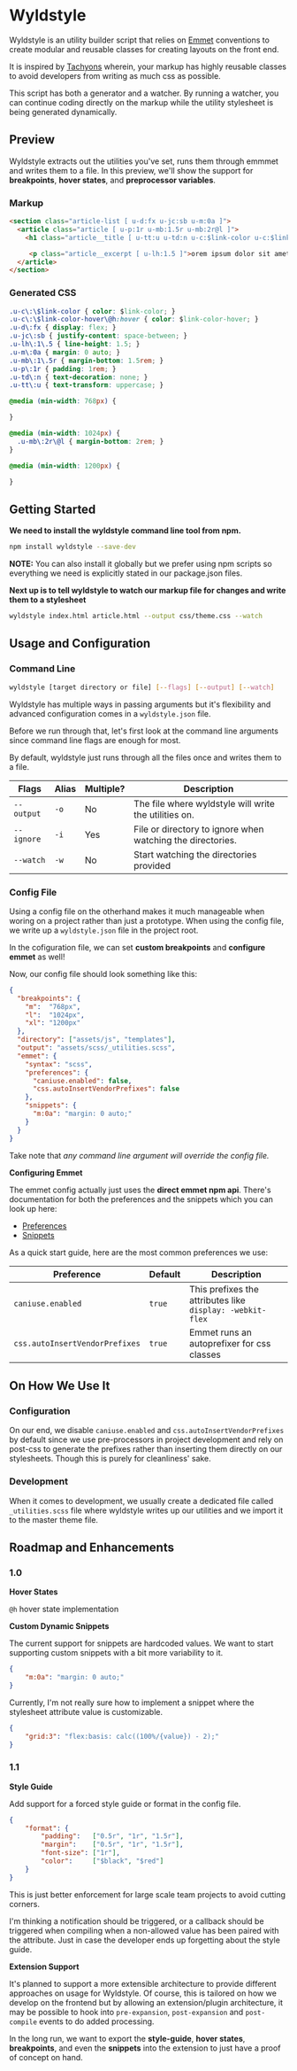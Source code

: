 # Wyldstyle

Wyldstyle is an utility builder script that relies on [Emmet](http://emmet.io) conventions to create modular and reusable classes for creating layouts on the front end.

It is inspired by [Tachyons](http://tachyons.io) wherein, your markup has highly reusable classes to avoid developers from writing as much css as possible.

This script has both a generator and a watcher. By running a watcher, you can continue coding directly on the markup while the utility stylesheet is being generated dynamically.

## Preview

Wyldstyle extracts out the utilities you've set, runs them through emmmet and writes them to a file. In this preview, we'll show the support for **breakpoints**, **hover states**, and **preprocessor variables**.

### Markup

```html
<section class="article-list [ u-d:fx u-jc:sb u-m:0a ]">
  <article class="article [ u-p:1r u-mb:1.5r u-mb:2r@l ]">
    <h1 class="article__title [ u-tt:u u-td:n u-c:$link-color u-c:$link-color-hover@h ]"><a href="#">Article Title</a></h1>

     <p class="article__excerpt [ u-lh:1.5 ]">orem ipsum dolor sit amet, consectetur adipiscing elit. Ut sed tortor mattis, blandit nisi tincidunt, ultrices turpis.</p>
  </article>
</section>
```

### Generated CSS

```css
.u-c\:\$link-color { color: $link-color; }
.u-c\:\$link-color-hover\@h:hover { color: $link-color-hover; }
.u-d\:fx { display: flex; }
.u-jc\:sb { justify-content: space-between; }
.u-lh\:1\.5 { line-height: 1.5; }
.u-m\:0a { margin: 0 auto; }
.u-mb\:1\.5r { margin-bottom: 1.5rem; }
.u-p\:1r { padding: 1rem; }
.u-td\:n { text-decoration: none; }
.u-tt\:u { text-transform: uppercase; }

@media (min-width: 768px) {

}

@media (min-width: 1024px) {
  .u-mb\:2r\@l { margin-bottom: 2rem; }
}

@media (min-width: 1200px) {

}
```

## Getting Started

**We need to install the wyldstyle command line tool from npm.**

```bash
npm install wyldstyle --save-dev
```

**NOTE:** You can also install it globally but we prefer using npm scripts so everything we need is explicitly stated in our package.json files.

**Next up is to tell wyldstyle to watch our markup file for changes and write them to a stylesheet**

```bash
wyldstyle index.html article.html --output css/theme.css --watch
```

## Usage and Configuration

### Command Line

```bash
wyldstyle [target directory or file] [--flags] [--output] [--watch]
```

Wyldstyle has multiple ways in passing arguments but it's flexibility and advanced configuration comes in a `wyldstyle.json` file.

Before we run through that, let's first look at the command line arguments since command line flags are enough for most.

By default, wyldstyle just runs through all the files once and writes them to a file.

| Flags      | Alias   | Multiple? | Description                                                |
|------------|---------|-----------|------------------------------------------------------------|
| `--output` | `-o`    | No        | The file where wyldstyle will write the utilities on.      |
| `--ignore` | `-i`    | Yes       | File or directory to ignore when watching the directories. |
| `--watch`  | `-w`    | No        | Start watching the directories provided                    |

### Config File

Using a config file on the otherhand makes it much manageable when woring on a project rather than just a prototype. When using the config file, we write up a `wyldstyle.json` file in the project root.

In the cofiguration file, we can set **custom breakpoints** and **configure emmet** as well!

Now, our config file should look something like this:

```json
{
  "breakpoints": {
    "m":  "768px",
    "l":  "1024px",
    "xl": "1200px"
  },
  "directory": ["assets/js", "templates"],
  "output": "assets/scss/_utilities.scss",
  "emmet": {
    "syntax": "scss",
    "preferences": {
      "caniuse.enabled": false,
      "css.autoInsertVendorPrefixes": false
    },
    "snippets": {
      "m:0a": "margin: 0 auto;"
    }
  }
}
```

Take note that _any command line argument will override the config file._

**Configuring Emmet**

The emmet config actually just uses the **direct emmet npm api**. There's documentation for both the preferences and the snippets which you can look up here:
- [Preferences](http://docs.emmet.io/customization/preferences/)
- [Snippets](http://docs.emmet.io/customization/snippets/)

As a quick start guide, here are the most common preferences we use:

| Preference                     | Default | Description                                               |
|--------------------------------|---------|-----------------------------------------------------------|
| `caniuse.enabled`              | `true`  | This prefixes the attributes like `display: -webkit-flex` |
| `css.autoInsertVendorPrefixes` | `true`  | Emmet runs an autoprefixer for css classes                |

## On How We Use It

### Configuration

On our end, we disable `caniuse.enabled` and `css.autoInsertVendorPrefixes` by default since we use pre-processors in project development and rely on post-css to generate the prefixes rather than inserting them directly on our stylesheets. Though this is purely for cleanliness' sake.

### Development

When it comes to development, we usually create a dedicated file called `_utilities.scss` file where wyldstyle writes up our utilities and we import it to the master theme file.

## Roadmap and Enhancements

### 1.0

**Hover States**

`@h` hover state implementation

**Custom Dynamic Snippets**

The current support for snippets are hardcoded values. We want to start supporting custom snippets with a bit more variability to it.

```json
{
    "m:0a": "margin: 0 auto;"
}
```

Currently, I'm not really sure how to implement a snippet where the stylesheet attribute value is customizable.

```json
{
    "grid:3": "flex:basis: calc((100%/{value}) - 2);"
}
```

### 1.1

**Style Guide**

Add support for a forced style guide or format in the config file.

```json
{
    "format": {
        "padding":   ["0.5r", "1r", "1.5r"],
        "margin":    ["0.5r", "1r", "1.5r"],
        "font-size": ["1r"],
        "color":     ["$black", "$red"]
    }
}
```

This is just better enforcement for large scale team projects to avoid cutting corners.

I'm thinking a notification should be triggered, or a callback should be triggered when compiling when a non-allowed value has been paired with the attribute. Just in case the developer ends up forgetting about the style guide.

**Extension Support**

It's planned to support a more extensible architecture to provide different approaches on usage for Wyldstyle. Of course, this is tailored on how we develop on the frontend but by allowing an extension/plugin architecture, it may be possible to hook into `pre-expansion`, `post-expansion` and `post-compile` events to do added processing.

In the long run, we want to export the **style-guide**, **hover states**, **breakpoints**, and even the **snippets** into the extension to just have a proof of concept on hand.
